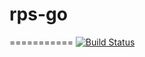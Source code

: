 # rps-go
===========
[![Build Status](https://travis-ci.org/matkarlg/rps-go.svg?branch=master)](https://travis-ci.org/matkarlg/rps-go)
